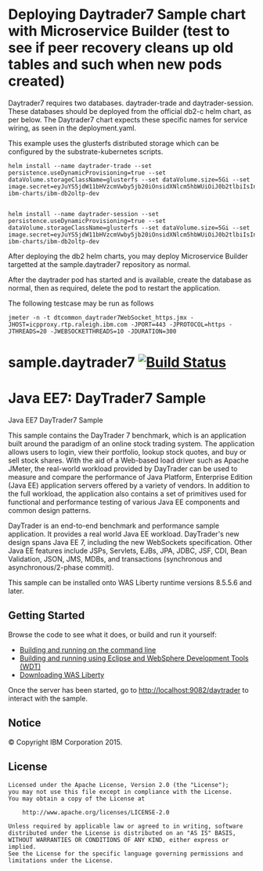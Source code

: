 # Deploying Daytrader7 Sample chart with Microservice Builder (test to see if peer recovery cleans up old tables and such when new pods created)

Daytrader7 requires two databases. daytrader-trade and daytrader-session. These databases should be deployed from the official db2-c helm chart, as per below. The Daytrader7 chart expects these specific names for service wiring, as seen in the deployment.yaml.

This example uses the glusterfs distributed storage which can be configured by the substrate-kubernetes scripts. 

```
helm install --name daytrader-trade --set persistence.useDynamicProvisioning=true --set dataVolume.storageClassName=glusterfs --set dataVolume.size=5Gi --set image.secret=eyJuYS5jdW11bHVzcmVwby5jb20iOnsidXNlcm5hbWUiOiJ0b2tlbiIsInBhc3N3b3JkIjoiOTkxOTE5NGIwMDU3MDM0N2FmZTA1YmQzNjljN2Y3MmYiLCJlbWFpbCI6ImlkZWxpZGphQGNhLmlibS5jb20iLCJhdXRoIjoiZEc5clpXNDZPVGt4T1RFNU5HSXdNRFUzTURNME4yRm1aVEExWW1Rek5qbGpOMlkzTW1ZPSJ9fQ== ibm-charts/ibm-db2oltp-dev 


helm install --name daytrader-session --set persistence.useDynamicProvisioning=true --set dataVolume.storageClassName=glusterfs --set dataVolume.size=5Gi --set image.secret=eyJuYS5jdW11bHVzcmVwby5jb20iOnsidXNlcm5hbWUiOiJ0b2tlbiIsInBhc3N3b3JkIjoiOTkxOTE5NGIwMDU3MDM0N2FmZTA1YmQzNjljN2Y3MmYiLCJlbWFpbCI6ImlkZWxpZGphQGNhLmlibS5jb20iLCJhdXRoIjoiZEc5clpXNDZPVGt4T1RFNU5HSXdNRFUzTURNME4yRm1aVEExWW1Rek5qbGpOMlkzTW1ZPSJ9fQ== ibm-charts/ibm-db2oltp-dev 
```

After deploying the db2 helm charts, you may deploy Microservice Builder targetted at the sample.daytrader7 repository as normal.

After the daytrader pod has started and is available, create the database as normal, then as required, delete the pod to restart the application.

The following testcase may be run as follows

```
jmeter -n -t dtcommon_daytrader7WebSocket_https.jmx -JHOST=icpproxy.rtp.raleigh.ibm.com -JPORT=443 -JPROTOCOL=https -JTHREADS=20 -JWEBSOCKETTHREADS=10 -JDURATION=300
```

# sample.daytrader7 [![Build Status](https://travis-ci.org/WASdev/sample.daytrader7.svg?branch=master)](https://travis-ci.org/WASdev/sample.daytrader7)

# Java EE7: DayTrader7 Sample

Java EE7 DayTrader7 Sample


This sample contains the DayTrader 7 benchmark, which is an application built around the paradigm of an online stock trading system. The application allows users to login, view their portfolio, lookup stock quotes, and buy or sell stock shares. With the aid of a Web-based load driver such as Apache JMeter, the real-world workload provided by DayTrader can be used to measure and compare the performance of Java Platform, Enterprise Edition (Java EE) application servers offered by a variety of vendors. In addition to the full workload, the application also contains a set of primitives used for functional and performance testing of various Java EE components and common design patterns.

DayTrader is an end-to-end benchmark and performance sample application. It provides a real world Java EE workload. DayTrader's new design spans Java EE 7, including the new WebSockets specification. Other Java EE features include JSPs, Servlets, EJBs, JPA, JDBC, JSF, CDI, Bean Validation, JSON, JMS, MDBs, and transactions (synchronous and asynchronous/2-phase commit).

This sample can be installed onto WAS Liberty runtime versions 8.5.5.6 and later.

## Getting Started

Browse the code to see what it does, or build and run it yourself:
* [Building and running on the command line](/docs/Using-cmd-line.md)
* [Building and running using Eclipse and WebSphere Development Tools (WDT)](/docs/Using-WDT.md)
* [Downloading WAS Liberty](/docs/Downloading-WAS-Liberty.md)

Once the server has been started, go to [http://localhost:9082/daytrader](http://localhost:9082/daytrader) to interact with the sample.

## Notice

© Copyright IBM Corporation 2015.

## License

```text
Licensed under the Apache License, Version 2.0 (the "License");
you may not use this file except in compliance with the License.
You may obtain a copy of the License at

    http://www.apache.org/licenses/LICENSE-2.0

Unless required by applicable law or agreed to in writing, software
distributed under the License is distributed on an "AS IS" BASIS,
WITHOUT WARRANTIES OR CONDITIONS OF ANY KIND, either express or implied.
See the License for the specific language governing permissions and
limitations under the License.
````
